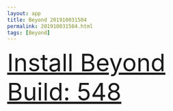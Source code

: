 ```yaml
---
layout: app
title: Beyond 201910031504
permalink: 201910031504.html
tags: [Beyond]
---
```

<div class="pure-g">
    <div class="pure-u-1-1" style="font-size: 4em">
        <a class="pure-button-primary" href="itms-services://?action=download-manifest&url=https%3A%2F%2Flitsungyisigono.github.io%2FTestScript%2Fmanifests%2F201910031504.plist"><i class="fa fa-download" aria-hidden="true"></i>Install Beyond Build: 548</a>
    </div>
</div>